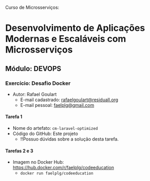 Curso de Microsserviços:
# Desenvolvimento de Aplicações Modernas e Escaláveis com Microsserviços

## Módulo: DEVOPS

### Exercício: Desafio Docker
* Autor: Rafael Goulart
  * E-mail cadastrado: rafaelgoulart@residuall.org
  * E-mail pessoal: faelplg@gmail.com

#### Tarefa 1
* Nome do artefato: `cm-laravel-optimized`
* Código do GitHub: Este projeto
  * !!Possuo dúvidas sobre a solução desta tarefa.

#### Tarefas 2 e 3
* Imagem no Docker Hub: https://hub.docker.com/r/faelplg/codeeducation
  * `docker run faelplg/codeeducation`


